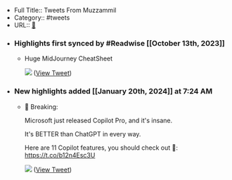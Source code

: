 - Full Title:: Tweets From Muzzammil
- Category:: #tweets
- URL:: [🔗](https://twitter.com/DevMuzzammil)
- ### Highlights first synced by #Readwise [[October 13th, 2023]]
    - Huge MidJourney CheatSheet 
      
      ![](https://pbs.twimg.com/media/F8UzQjBaoAAcXoC.png) ([View Tweet](https://twitter.com/DevMuzzammil/status/1712831607256891542))
- ### New highlights added [[January 20th, 2024]] at 7:24 AM
    - 🚨 Breaking:
      
      Microsoft just released Copilot Pro, and it's insane.
      
      It's BETTER than ChatGPT in every way.
      
      Here are 11 Copilot features, you should check out 🧵: https://t.co/b12n4Esc3U
      
      ![](https://pbs.twimg.com/media/GEIOHmlawAAvv8u.jpg) ([View Tweet](https://twitter.com/DevMuzzammil/status/1747975133824958901))

